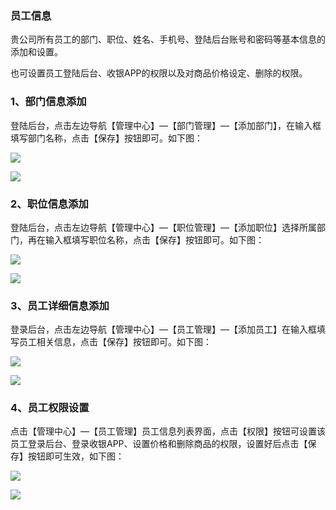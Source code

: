 ### 员工信息

贵公司所有员工的部门、职位、姓名、手机号、登陆后台账号和密码等基本信息的添加和设置。

也可设置员工登陆后台、收银APP的权限以及对商品价格设定、删除的权限。

### 1、部门信息添加

登陆后台，点击左边导航【管理中心】—【部门管理】—【添加部门】，在输入框填写部门名称，点击【保存】按钮即可。如下图：

![](/assets/添加部门1.png)

![](/assets/添加部门2.png)

### 2、职位信息添加

登陆后台，点击左边导航【管理中心】—【职位管理】—【添加职位】选择所属部门，再在输入框填写职位名称，点击【保存】按钮即可。如下图：

![](/assets/添加职位1.png)

![](/assets/职位添加.png)

### 3、员工详细信息添加

登录后台，点击左边导航【管理中心】—【员工管理】—【添加员工】在输入框填写员工相关信息，点击【保存】按钮即可。如下图：

![](/assets/添加员工1.png)

![](/assets/添加员工2.png)

### 4、员工权限设置

点击【管理中心】—【员工管理】员工信息列表界面，点击【权限】按钮可设置该员工登录后台、登录收银APP、设置价格和删除商品的权限，设置好后点击【保存】按钮即可生效，如下图：

![](/assets/权限管理.png)

![](/assets/权限管理2.png)



